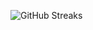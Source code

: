 ![GitHub Streaks](https://github-streaks-mqc9.onrender.com/streak/happilli/image?theme=midnight&cache_bust=1742836345)
